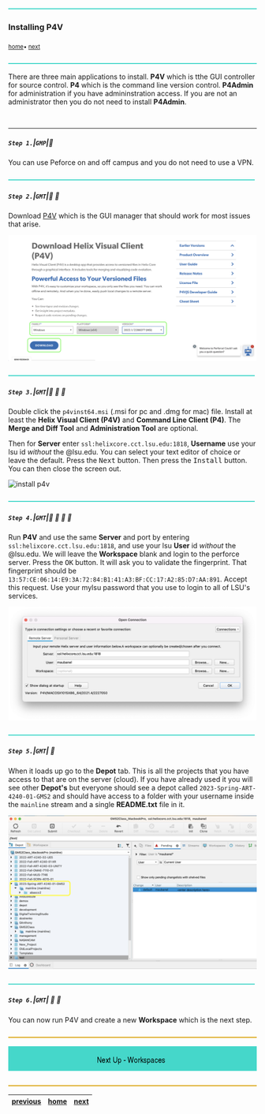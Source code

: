 ![](../images/line3.png)

### Installing P4V

<sub>[home](../README.md#user-content-gamemaker-studio-2-perforce)• [next](../data-types/README.md#user-content-gms2-data-types)</sub>

![](../images/line3.png)

There are three main applications to install.  **P4V** which is tthe GUI controller for source control.  **P4** which is the command line version control.  **P4Admin** for administration if you have admininstration access.  If you are not an administrator then you do not need to install **P4Admin**.

<br>

---


##### `Step 1.`\|`GMP`|:small_blue_diamond:

You can use Peforce on and off campus and you do not need to use a VPN.  

![](../images/line2.png)

##### `Step 2.`\|`GMT`|:small_blue_diamond: :small_blue_diamond: 

Download [P4V](https://www.perforce.com/downloads/helix-visual-client-p4v) which is the GUI manager that should work for most issues that arise.  

![download p4v installer from perforce](images/downloadHelix.png)

![](../images/line2.png)

##### `Step 3.`\|`GMT`|:small_blue_diamond: :small_blue_diamond: :small_blue_diamond:

Double click the `p4vinst64.msi` (.msi for pc and .dmg for mac) file. Install at least the **Helix Visual Client (P4V)** and **Command Line Client (P4)**.  The **Merge and Diff Tool** and **Administration Tool** are optional.

Then for **Server** enter `ssl:helixcore.cct.lsu.edu:1818`, **Username** use your lsu id *without* the @lsu.edu. You can select your text editor of choice or leave the default.  Press the <kbd>Next</kbd> button. Then press the <kbd>Install</kbd> button.  You can then close the screen out.

![install p4v](images/InstallPerforce.gif)

![](../images/line2.png)

##### `Step 4.`\|`GMT`|:small_blue_diamond: :small_blue_diamond: :small_blue_diamond: :small_blue_diamond:

Run **P4V** and use the same **Server** and port by entering `ssl:helixcore.cct.lsu.edu:1818`, and use your lsu **User** id *without* the @lsu.edu. We will leave the **Workspace** blank and login to the perforce server. Press the <kbd>OK</kbd> button. It will ask you to validate the fingerprint.  That fingerprint should be `13:57:CE:06:14:E9:3A:72:84:B1:41:A3:BF:CC:17:A2:85:D7:AA:891`.  Accept this request. Use your mylsu password that you use to login to all of LSU's services. 



![running p4v for the first time](images/login.png)

![](../images/line2.png)

##### `Step 5.`\|`GMT`| :small_orange_diamond:

When it loads up go to the **Depot** tab.  This is all the projects that you have access to that are on the server (cloud). If you have already used it you will see other **Depot's** but everyone should see a depot called `2023-Spring-ART-4240-01-GMS2` and should have access to a folder with your username inside the `mainline` stream and a single **README.txt** file in it.

![perforce projects](images/perforceSS.png)

![](../images/line2.png)

##### `Step 6.`\|`GMT`| :small_orange_diamond: :small_blue_diamond:

You can now run P4V and create a new **Workspace** which is the next step.

![](../images/line.png)

<!-- <img src="https://via.placeholder.com/1000x100/45D7CA/000000/?text=Next Up - Workspaces"> -->
![next up workspaces](images/banner.png)

![](../images/line.png)

| [previous](../setting-up/README.md#user-content-setting-up) | [home](../README.md#user-content-gamemaker-studio-2-perforce) | [next](../data-types/README.md#user-content-gms2-data-types)|
|---|---|---|